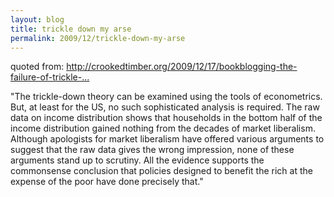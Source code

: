 ```yaml
---
layout: blog
title: trickle down my arse
permalink: 2009/12/trickle-down-my-arse
---
```


<p>quoted from: <a href="http://crookedtimber.org/2009/12/17/bookblogging-the-failure-of-trickle-down/" title="http://crookedtimber.org/2009/12/17/bookblogging-the-failure-of-trickle-down/">http://crookedtimber.org/2009/12/17/bookblogging-the-failure-of-trickle-...</a></p>
<p>"The trickle-down theory can be examined using the tools of econometrics. But, at least for the US, no such sophisticated analysis is required. The raw data on income distribution shows that households in the bottom half of the income distribution gained nothing from the decades of market liberalism. Although apologists for market liberalism have offered various arguments to suggest that the raw data gives the wrong impression, none of these arguments stand up to scrutiny. All the evidence supports the commonsense conclusion that policies designed to benefit the rich at the expense of the poor have done precisely that."</p>
